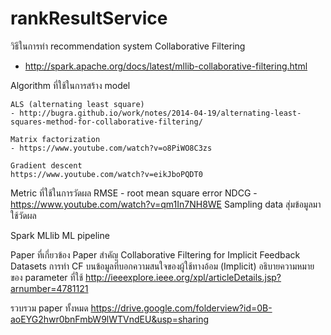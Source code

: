 # rankResultService

วิธีในการทำ recommendation system
	Collaborative Filtering
 - http://spark.apache.org/docs/latest/mllib-collaborative-filtering.html


Algorithm ที่ใช้ในการสร้าง model

	ALS (alternating least square)
	- http://bugra.github.io/work/notes/2014-04-19/alternating-least-squares-method-for-collaborative-filtering/ 

	Matrix factorization
 	- https://www.youtube.com/watch?v=o8PiWO8C3zs
	
	Gradient descent
	https://www.youtube.com/watch?v=eikJboPQDT0

Metric ที่ใช้ในการวัดผล
	RMSE - root mean square error
	NDCG	- https://www.youtube.com/watch?v=qm1In7NH8WE
	Sampling data สุ่มข้อมูลมาใช้วัดผล

Spark
	MLlib
	ML pipeline

Paper ที่เกี่ยวข้อง
Paper สำคัญ
 Collaborative Filtering for Implicit Feedback Datasets
การทำ CF  บนข้อมูลที่บอกความสนใจของผู้ใช้ทางอ้อม (Implicit) 
อธิบายความหมายของ parameter ที่ใช้
http://ieeexplore.ieee.org/xpl/articleDetails.jsp?arnumber=4781121

รวบรวม paper ทั้งหมด
https://drive.google.com/folderview?id=0B-aoEYG2hwr0bnFmbW9lWTVndEU&usp=sharing
